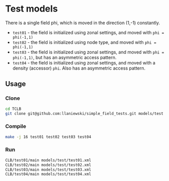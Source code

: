 # Test models

There is a single field phi, which is moved in the direction (1,-1)
constantly.
- `test01` - the field is initialized using zonal settings, and moved with `phi = phi(-1,1)`
- `test02` - the field is initialized using node type, and moved with `phi = phi(-1,1)`
- `test03` - the field is initialized using zonal settings, and moved with `phi = phi(-1,1)`, but has an asymmetric access pattern.
- `test04` - the field is initialized using zonal settings, and moved with a density (accessor) `phi`. Also has an asymmetric access pattern.

## Usage

### Clone

```bash
cd TCLB
git clone git@github.com:llaniewski/simple_field_tests.git models/test
```

### Compile

```bash
make -j 16 test01 test02 test03 test04
```

### Run

```bash
CLB/test01/main models/test/test01.xml
CLB/test02/main models/test/test02.xml
CLB/test03/main models/test/test03.xml
CLB/test04/main models/test/test04.xml
```
